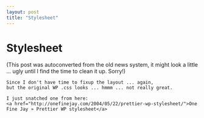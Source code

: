 ```yaml
---
layout: post
title: "Stylesheet"
---
```

<h1>Stylesheet</h1>
(This post was autoconverted from the old news system,
it might look a little ... ugly until I find the time
to clean it up.
Sorry!)

    Since I don't have time to fixup the layout ... again,
    but the original WP .css looks ... hmmm ... not really great.
    
    I just snatched one from here:
    <a href="http://onefinejay.com/2004/05/22/prettier-wp-stylesheet/">One Fine Jay » Prettier WP stylesheet</a>
    


